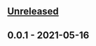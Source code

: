 <a name="unreleased"></a>
## [Unreleased]

<a name="0.0.1"></a>
## 0.0.1 - 2021-05-16

[Unreleased]: https://github.com/kohirens/aws-tf-s3-wesbite.git/compare/1.0.1...HEAD
[1.0.1]: https://github.com/kohirens/aws-tf-s3-wesbite.git/compare/1.0.0...1.0.1
[1.0.0]: https://github.com/kohirens/aws-tf-s3-wesbite.git/compare/0.0.1...1.0.0
